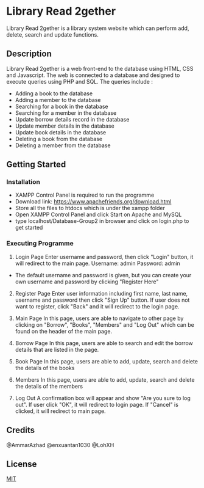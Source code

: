 # Library Read 2gether
Library Read 2gether is a library system website which can perform add, delete, search and update functions.

## Description

Library Read 2gether is a web front-end to the database using HTML, CSS and Javascript. The web is connected to a database and designed to execute queries using PHP and SQL.
The queries include :
* Adding a book to the database
* Adding a member to the database
* Searching for a book in the database
* Searching for a member in the database
* Update borrow details record in the database
* Update member details in the database
* Update book details in the database
* Deleting a book from the database
* Deleting a member from the database

## Getting Started
### Installation
* XAMPP Control Panel is required to run the programme
* Download link: https://www.apachefriends.org/download.html
* Store all the files to htdocs which is under the xampp folder
* Open XAMPP Control Panel and click Start on Apache and MySQL
* type localhost/Database-Group2 in browser and click on login.php to get started

### Executing Programme
1. Login Page
Enter username and password, then click "Login" button, it will redirect to the main page.
Username: admin
Password: admin
* The default username and password is given, but you can create your own username and password by clicking "Register Here" 

2. Register Page
Enter user information including first name, last name, username and password then click "Sign Up" button. If user does not want to register, click "Back" and it will redirect to the login page.

3. Main Page
In this page, users are able to navigate to other page by clicking on "Borrow", "Books", "Members" and "Log Out" which can be found on the header of the main page.

4. Borrow Page
In this page, users are able to search and edit the borrow details that are listed in the page.

5. Book Page
In this page, users are able to add, update, search and delete the details of the books

6. Members
In this page, users are able to add, update, search and delete the details of the members

7. Log Out
A confirmation box will appear and show "Are you sure to log out". If user click "OK", it will redirect to login page.
If "Cancel" is clicked, it will redirect to main page.

## Credits
@AmmarAzhad
@enxuantan1030
@LohXH

## License
[MIT](https://choosealicense.com/licenses/mit/)




